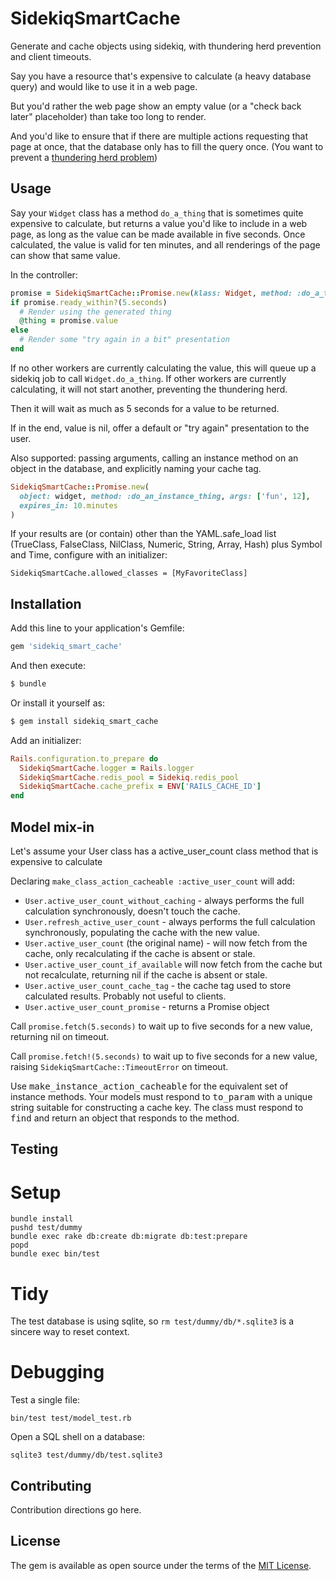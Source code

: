 # SidekiqSmartCache

Generate and cache objects using sidekiq, with thundering herd prevention and client timeouts.

Say you have a resource that's expensive to calculate (a heavy database query) and would like to use it in a web page.

But you'd rather the web page show an empty value (or a "check back later" placeholder) than take too long to render.

And you'd like to ensure that if there are multiple actions requesting that page at once, that the database only has to fill the query once.  (You want to prevent a [thundering herd problem](https://en.wikipedia.org/wiki/Thundering_herd_problem))

## Usage

Say your `Widget` class has a method `do_a_thing` that is sometimes quite expensive to calculate, but returns a value you'd like to include in a web page, as long as the value can be made available in five seconds.  Once calculated, the value is valid for ten minutes, and all renderings of the page can show that same value.

In the controller:

```ruby
promise = SidekiqSmartCache::Promise.new(klass: Widget, method: :do_a_thing, expires_in: 10 * 60)
if promise.ready_within?(5.seconds)
  # Render using the generated thing
  @thing = promise.value
else
  # Render some "try again in a bit" presentation
end
```

If no other workers are currently calculating the value, this will queue up a sidekiq job to call `Widget.do_a_thing`.  If other workers are currently calculating, it will not start another, preventing the thundering herd.

Then it will wait as much as 5 seconds for a value to be returned.

If in the end, value is nil, offer a default or "try again" presentation to the user.

Also supported: passing arguments, calling an instance method on an object in the database, and explicitly naming your cache tag.

```ruby
SidekiqSmartCache::Promise.new(
  object: widget, method: :do_an_instance_thing, args: ['fun', 12],
  expires_in: 10.minutes
)
```

If your results are (or contain) other than the YAML.safe_load list (TrueClass, FalseClass, NilClass, Numeric, String, Array, Hash) plus Symbol and Time, configure with an initializer:

```
SidekiqSmartCache.allowed_classes = [MyFavoriteClass]
```

## Installation
Add this line to your application's Gemfile:

```ruby
gem 'sidekiq_smart_cache'
```

And then execute:
```bash
$ bundle
```

Or install it yourself as:
```bash
$ gem install sidekiq_smart_cache
```

Add an initializer:
```ruby
Rails.configuration.to_prepare do
  SidekiqSmartCache.logger = Rails.logger
  SidekiqSmartCache.redis_pool = Sidekiq.redis_pool
  SidekiqSmartCache.cache_prefix = ENV['RAILS_CACHE_ID']
end
```

## Model mix-in

Let's assume your User class has a active_user_count class method that is expensive to calculate

Declaring `make_class_action_cacheable :active_user_count` will add:

 * `User.active_user_count_without_caching` - always performs the full calculation synchronously, doesn't touch the cache.
 * `User.refresh_active_user_count` - always performs the full calculation synchronously, populating the cache with the new value.
 * `User.active_user_count` (the original name) - will now fetch from the cache, only recalculating if the cache is absent or stale.
 * `User.active_user_count_if_available` will now fetch from the cache but not recalculate, returning nil if the cache is absent or stale.
 * `User.active_user_count_cache_tag` - the cache tag used to store calculated results. Probably not useful to clients.
 * `User.active_user_count_promise` - returns a Promise object

Call `promise.fetch(5.seconds)` to wait up to five seconds for a new value, returning nil on timeout.

Call `promise.fetch!(5.seconds)` to wait up to five seconds for a new value, raising `SidekiqSmartCache::TimeoutError` on timeout.

Use <tt>make_instance_action_cacheable</tt> for the equivalent set of instance methods.
Your models must respond to <tt>to_param</tt> with a unique string suitable for constructing a cache key.
The class must respond to <tt>find</tt> and return an object that responds to the method.

## Testing

# Setup
```
bundle install
pushd test/dummy
bundle exec rake db:create db:migrate db:test:prepare
popd
bundle exec bin/test
```
# Tidy

The test database is using sqlite, so `rm test/dummy/db/*.sqlite3` is a sincere way to reset context.

# Debugging
Test a single file:
```
bin/test test/model_test.rb
```

Open a SQL shell on a database:
```
sqlite3 test/dummy/db/test.sqlite3
```

## Contributing
Contribution directions go here.

## License
The gem is available as open source under the terms of the [MIT License](https://opensource.org/licenses/MIT).
